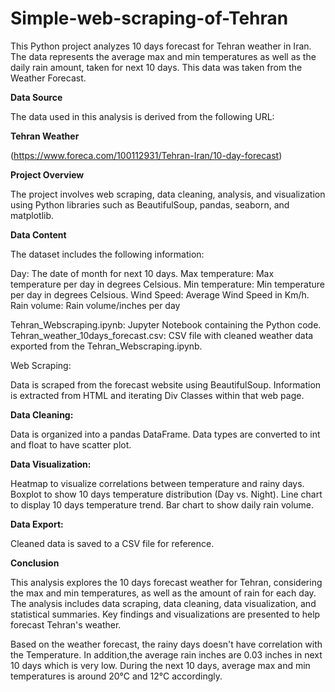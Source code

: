 # Simple-web-scraping-of-Tehran
This Python project analyzes 10 days forecast for Tehran weather in Iran. The data represents the average max and min temperatures as well as the daily rain amount, taken for next 10 days. This data was taken from the Weather Forecast.

**Data Source**

The data used in this analysis is derived from the following URL:

**Tehran Weather** 

(https://www.foreca.com/100112931/Tehran-Iran/10-day-forecast)

**Project Overview**

The project involves web scraping, data cleaning, analysis, and visualization using Python libraries such as BeautifulSoup, pandas, seaborn, and matplotlib.

**Data Content**

The dataset includes the following information:

Day: The date of month for next 10 days.
Max temperature: Max temperature per day in degrees Celsious.
Min temperature: Min temperature per day in degrees Celsious.
Wind Speed: Average Wind Speed in Km/h.
Rain volume: Rain volume/inches per day


Tehran_Webscraping.ipynb: Jupyter Notebook containing the Python code.
Tehran_weather_10days_forecast.csv: CSV file with cleaned weather data exported from the Tehran_Webscraping.ipynb.

Web Scraping:

Data is scraped from the forecast website using BeautifulSoup.
Information is extracted from HTML and iterating Div Classes within that web page.

**Data Cleaning:**

Data is organized into a pandas DataFrame.
Data types are converted to int and float to have scatter plot.


**Data Visualization:**

Heatmap to visualize correlations between temperature and rainy days.
Boxplot to show 10 days temperature distribution (Day vs. Night).
Line chart to display 10 days temperature trend.
Bar chart to show daily rain volume.

**Data Export:**

Cleaned data is saved to a CSV file for reference.

**Conclusion**

This analysis explores the 10 days forecast weather for Tehran, considering the max and min temperatures, as well as the amount of rain for each day. The analysis includes data scraping, data cleaning, data visualization, and statistical summaries. Key findings and visualizations are presented to help forecast Tehran's weather.

Based on the weather forecast, the rainy days doesn't have correlation with the Temperature. In addition,the average rain inches are 0.03 inches in next 10 days which is very low. During the next 10 days, average max and min temperatures is around 20°C and 12°C accordingly.

